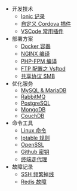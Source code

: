 * 开发技术
    * [Ionic 记录](pages/dev/ionic)
    * [自定义 Cordova 插件](pages/dev/plugman)
    * [VSCode 常用插件](pages/dev/vscode)
* 部署方案
    * [Docker 容器](pages/deploy/docker)
    * [NGINX 编译](pages/deploy/nginx)
    * [PHP-FPM 编译](pages/deploy/php-fpm)
    * [FTP 配置之 Vsftpd](pages/deploy/vsftp)
    * [共享协议 SMB](pages/deploy/smb)
* 优化服务
    * [MySQL & MariaDB](pages/service/mysql_mariadb)
    * [RabbitMQ](pages/service/rabbitmq)
    * [PostgreSQL](pages/service/pgsql)
    * [MongoDB](pages/service/mongodb)
    * [CouchDB](pages/service/couchdb)
* 命令工具
    * [Linux 命令](pages/shell/linux)
    * [Iptable 规则](pages/shell/iptable)
    * [OpenSSL](pages/shell/openssl)
    * [Github 密钥](pages/shell/git_ssh)
    * [终端走代理](pages/shell/proxy)
* 故障记录
    * [SSH 频繁掉线](pages/note/ssh_disconnect)
    * [Redis 故障](pages/note/redis_rdb)
